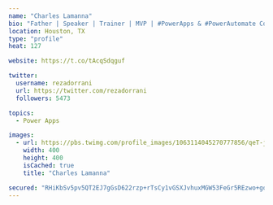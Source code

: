 ```yaml
---
name: "Charles Lamanna"
bio: "Father | Speaker | Trainer | MVP | #PowerApps & #PowerAutomate Community Super User | YouTuber Right-pointing triangle http://youtube.com/c/rezadorrani | Learn - Share - Clockwise rightwards and leftwards open circle arrows"
location: Houston, TX
type: "profile"
heat: 127

website: https://t.co/tAcqSdqguf

twitter:
  username: rezadorrani
  url: https://twitter.com/rezadorrani
  followers: 5473

topics:
  - Power Apps

images:
  - url: https://pbs.twimg.com/profile_images/1063114045270777856/qeT-jpWr_400x400.jpg
    width: 400
    height: 400
    isCached: true
    title: "Charles Lamanna"

secured: "RHiKbSv5pv5QT2EJ7gGsD622rzp+rTsCy1vGSXJvhuxMGW53FeGr5REzwo+goDk0jUPqY+aLrAvl7Oo5LbkxAehxX7IzG6EiYFqMjy/aOZc4/CsAiam/rg4Ox6cj8kc9gQtYXrwpsiW2tn+VkzWGx3ER0va/mog01KEkB3G41eySkc3Ldjl/WLUYDDttopY3a6PGVODp4gWDMy/zC/bL3AAQY1R/eJheH0PgbPJxsKIlsTZHAZNQVZPuFX6IRCrhptMnS8r/CwqkJyuY3zJZkvMKoLXM48Ljd0bah0pRcvtvNcS03hKGi/CWalDZhW79Qu9OVvHZAqyWPeXIADUbRl7JjEiofHBIjBaWGYLpM4RbjVsgie9luX6ARub7rpHDe61kTsPFtDpOii0QRbWUx+Ey0PnLRSRJ0MrDFFgzlcw=;svUCLE+jEcsQMMbb31ycoQ=="
---
```


